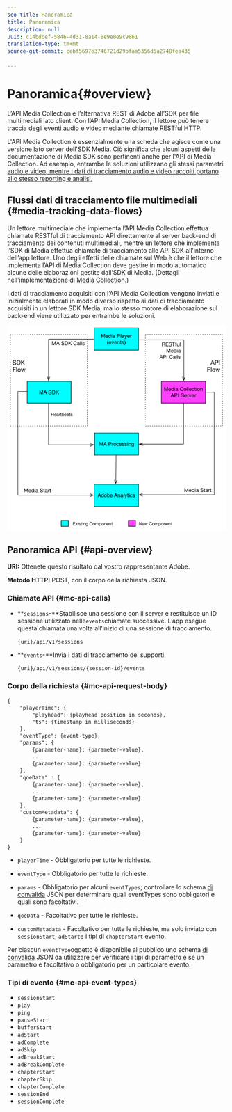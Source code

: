```yaml
---
seo-title: Panoramica
title: Panoramica
description: null
uuid: c14bdbef-5846-4d31-8a14-8e9e0e9c9861
translation-type: tm+mt
source-git-commit: cebf5697e3746721d29bfaa5356d5a2748fea435

---
```



# Panoramica{#overview}

L’API Media Collection è l’alternativa REST di Adobe all’SDK per file multimediali lato client. Con l’API Media Collection, il lettore può tenere traccia degli eventi audio e video mediante chiamate RESTful HTTP.

L&#39;API Media Collection è essenzialmente una scheda che agisce come una versione lato server dell&#39;SDK Media. Ciò significa che alcuni aspetti della documentazione di Media SDK sono pertinenti anche per l&#39;API di Media Collection. Ad esempio, entrambe le soluzioni utilizzano gli stessi parametri [](/help/metrics-and-metadata/audio-video-parameters.md)[audio e video, mentre i dati di tracciamento audio e video raccolti portano allo stesso reporting e analisi.](/help/media-reports/media-reports-enable.md)

## Flussi dati di tracciamento file multimediali {#media-tracking-data-flows}

Un lettore multimediale che implementa l’API Media Collection effettua chiamate RESTful di tracciamento API direttamente al server back-end di tracciamento dei contenuti multimediali, mentre un lettore che implementa l’SDK di Media effettua chiamate di tracciamento alle API SDK all’interno dell’app lettore. Uno degli effetti delle chiamate sul Web è che il lettore che implementa l’API di Media Collection deve gestire in modo automatico alcune delle elaborazioni gestite dall’SDK di Media. (Dettagli nell’implementazione di [Media Collection.](mc-api-impl/mc-api-quick-start.md))

I dati di tracciamento acquisiti con l’API Media Collection vengono inviati e inizialmente elaborati in modo diverso rispetto ai dati di tracciamento acquisiti in un lettore SDK Media, ma lo stesso motore di elaborazione sul back-end viene utilizzato per entrambe le soluzioni.

![](assets/col_api_overview_simple.png)

## Panoramica API {#api-overview}

**URI:** Ottenete questo risultato dal vostro rappresentante Adobe.

**Metodo HTTP:** POST, con il corpo della richiesta JSON.

### Chiamate API {#mc-api-calls}

* **`sessions`-**Stabilisce una sessione con il server e restituisce un ID sessione utilizzato nelle`events`chiamate successive. L’app esegue questa chiamata una volta all’inizio di una sessione di tracciamento.

   ```
   {uri}/api/v1/sessions
   ```

* **`events`-**Invia i dati di tracciamento dei supporti.

   ```
   {uri}/api/v1/sessions/{session-id}/events
   ```

### Corpo della richiesta {#mc-api-request-body}

```
{
    "playerTime": {
        "playhead": {playhead position in seconds},
        "ts": {timestamp in milliseconds}
    },
    "eventType": {event-type},
    "params": {
        {parameter-name}: {parameter-value},
        ...
        {parameter-name}: {parameter-value}
    },
    "qoeData" : {
        {parameter-name}: {parameter-value},
        ...
        {parameter-name}: {parameter-value}
    },
    "customMetadata": {
        {parameter-name}: {parameter-value},
        ...
        {parameter-name}: {parameter-value}
    }
}
```

* `playerTime` - Obbligatorio per tutte le richieste.
* `eventType` - Obbligatorio per tutte le richieste.
* `params` - Obbligatorio per alcuni `eventTypes`; controllare lo schema [di convalida](mc-api-ref/mc-api-json-validation.md) JSON per determinare quali eventTypes sono obbligatori e quali sono facoltativi.

* `qoeData` - Facoltativo per tutte le richieste.
* `customMetadata` - Facoltativo per tutte le richieste, ma solo inviato con `sessionStart`, `adStart`e i tipi di `chapterStart` evento.

Per ciascun `eventType`oggetto è disponibile al pubblico uno schema [di convalida](mc-api-ref/mc-api-json-validation.md) JSON da utilizzare per verificare i tipi di parametro e se un parametro è facoltativo o obbligatorio per un particolare evento.

### Tipi di evento {#mc-api-event-types}

* `sessionStart`
* `play`
* `ping`
* `pauseStart`
* `bufferStart`
* `adStart`
* `adComplete`
* `adSkip`
* `adBreakStart`
* `adBreakComplete`
* `chapterStart`
* `chapterSkip`
* `chapterComplete`
* `sessionEnd`
* `sessionComplete`
